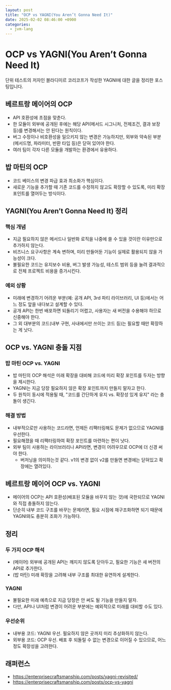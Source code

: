```yaml
---
layout: post
title: "OCP vs YAGNI(You Aren’t Gonna Need It)"
date: 2025-02-02 08:46:00 +0900
categories:
  - jvm-lang
---
```


# OCP vs YAGNI(You Aren’t Gonna Need It)
단위 테스트의 저자인 블라디미르 코리코프가 작성한 YAGNI에 대한 글을 정리한 포스팅입니다. 

## 베르트랑 메이어의 OCP
- API 호환성에 초점을 맞춘다.
- 한 모듈이 외부에 공개된 후에는 해당 API(메서드 시그니처, 전제조건, 결과 보장 등)를 변경해서는 안 된다는 원칙이다.
- 버그 수정이나 비호환성을 일으키지 않는 변경은 가능하지만, 외부와 약속된 부분(메서드명, 파라미터, 반환 타입 등)은 닫혀 있어야 한다.
- 여러 팀이 각자 다른 모듈을 개발하는 환경에서 유용하다.

## 밥 마틴의 OCP
- 코드 베이스의 변경 파급 효과 최소화가 핵심이다.
- 새로운 기능을 추가할 때 기존 코드를 수정하지 않고도 확장할 수 있도록, 미리 확장 포인트를 열어두는 방식이다.

## YAGNI(You Aren’t Gonna Need It) 정리

### 핵심 개념
- 지금 필요하지 않은 메서드나 일반화 로직을 나중에 쓸 수 있을 것이란 이유만으로 추가하지 않는다.
- 비즈니스 요구사항은 계속 변하며, 미리 만들어둔 기능이 실제로 활용되지 않을 가능성이 크다.
- 불필요한 코드는 유지보수 비용, 버그 발생 가능성, 테스트 범위 등을 늘려 결과적으로 전체 프로젝트 비용을 증가시킨다.

### 예외 상황
- 미래에 변경하기 어려운 부분(예: 공개 API, 3rd 파티 라이브러리, UI 등)에서는 어느 정도 앞을 내다보고 설계할 수 있다.
- 공개 API는 한번 배포하면 되돌리기 어렵고, 사용자는 새 버전을 수용해야 하므로 신중해야 한다.
- 그 외 대부분의 코드(내부 구현, 사내에서만 쓰이는 코드 등)는 필요할 때만 확장하는 게 낫다.

## OCP vs. YAGNI 충돌 지점

### 밥 마틴 OCP vs. YAGNI
- 밥 마틴의 OCP 해석은 미래 확장을 대비해 코드에 미리 확장 포인트를 두자는 방향을 제시한다.
- YAGNI는 지금 당장 필요하지 않은 확장 포인트까지 만들지 말자고 한다.
- 두 원칙이 동시에 적용될 때, "코드를 간단하게 유지 vs. 확장성 있게 유지" 라는 충돌이 생긴다.

### 해결 방법
- 내부적으로만 사용하는 코드라면, 언제든 리팩터링해도 문제가 없으므로 YAGNI를 우선한다.
- 필요해졌을 때 리팩터링하여 확장 포인트를 마련하는 편이 낫다.
- 외부 팀이 사용하는 라이브러리나 API라면, 변경이 어려우므로 OCP에 더 신경 써야 한다.
  - 버저닝을 의미하는것 같다. v1의 변경 없이 v2를 만들면 변경에는 닫혀있고 확장에는 열려있다.

## 베르트랑 메이어 OCP vs. YAGNI
- 메이어의 OCP는 API 호환성(배포된 모듈을 바꾸지 않는 것)에 국한되므로 YAGNI와 직접 충돌하지 않는다.
- 단순히 내부 코드 구조를 바꾸는 문제라면, 필요 시점에 재구조화하면 되기 때문에 YAGNI와도 충분히 조화가 가능하다.

## 정리

### 두 가지 OCP 해석
- (메이어) 외부에 공개된 API는 깨지지 않도록 닫아두고, 필요한 기능은 새 버전의 API로 추가한다.
- (밥 마틴) 미래 확장을 고려해 내부 구조를 최대한 유연하게 설계한다.

### YAGNI
- 불필요한 미래 예측으로 지금 당장은 안 써도 될 기능을 만들지 말자.
- 다만, API나 UI처럼 변경이 어려운 부분에는 예외적으로 미래를 대비할 수도 있다.

### 우선순위
- 내부용 코드: YAGNI 우선. 필요하지 않은 곳까지 미리 추상화하지 않는다.
- 외부용 코드: OCP 우선. 배포 후 되돌릴 수 없는 변경으로 이어질 수 있으므로, 어느 정도 확장성을 고려한다.

## 래퍼런스
- https://enterprisecraftsmanship.com/posts/yagni-revisited/
- https://enterprisecraftsmanship.com/posts/ocp-vs-yagni